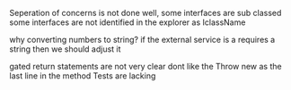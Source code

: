 Seperation of concerns is not done well, some interfaces are sub classed
	some interfaces are not identified in the explorer as IclassName 

why converting numbers to string? if the external service is a requires a string then we should adjust it

gated return statements are not very clear
dont like the Throw new as the last line in the method
Tests are lacking
